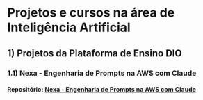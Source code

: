 # Projetos e cursos na área de Inteligência Artificial

## 1) Projetos da Plataforma de Ensino DIO<br>
### 1.1) Nexa - Engenharia de Prompts na AWS com Claude
#### Repositório: [Nexa - Engenharia de Prompts na AWS com Claude](https://github.com/benedictorimola/ia_projetos_cursos/tree/main/dio/nexa_eng_prompt_aws_claude)

